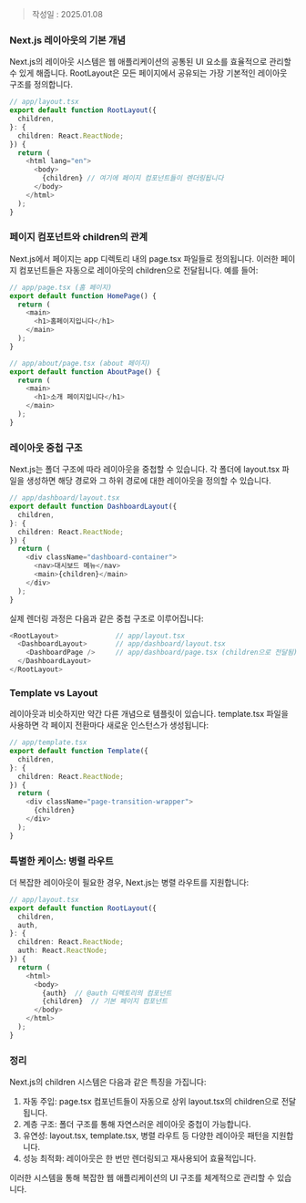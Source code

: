 >작성일 : 2025.01.08
### Next.js 레이아웃의 기본 개념

Next.js의 레이아웃 시스템은 웹 애플리케이션의 공통된 UI 요소를 효율적으로 관리할 수 있게 해줍니다. RootLayout은 모든 페이지에서 공유되는 가장 기본적인 레이아웃 구조를 정의합니다.

```typescript
// app/layout.tsx
export default function RootLayout({
  children,
}: {
  children: React.ReactNode;
}) {
  return (
    <html lang="en">
      <body>
        {children} // 여기에 페이지 컴포넌트들이 렌더링됩니다
      </body>
    </html>
  );
}
```

### 페이지 컴포넌트와 children의 관계

Next.js에서 페이지는 app 디렉토리 내의 page.tsx 파일들로 정의됩니다. 이러한 페이지 컴포넌트들은 자동으로 레이아웃의 children으로 전달됩니다. 예를 들어:

```typescript
// app/page.tsx (홈 페이지)
export default function HomePage() {
  return (
    <main>
      <h1>홈페이지입니다</h1>
    </main>
  );
}

// app/about/page.tsx (about 페이지)
export default function AboutPage() {
  return (
    <main>
      <h1>소개 페이지입니다</h1>
    </main>
  );
}
```

### 레이아웃 중첩 구조

Next.js는 폴더 구조에 따라 레이아웃을 중첩할 수 있습니다. 각 폴더에 layout.tsx 파일을 생성하면 해당 경로와 그 하위 경로에 대한 레이아웃을 정의할 수 있습니다.

```typescript
// app/dashboard/layout.tsx
export default function DashboardLayout({
  children,
}: {
  children: React.ReactNode;
}) {
  return (
    <div className="dashboard-container">
      <nav>대시보드 메뉴</nav>
      <main>{children}</main>
    </div>
  );
}
```

실제 렌더링 과정은 다음과 같은 중첩 구조로 이루어집니다:

```typescript
<RootLayout>              // app/layout.tsx
  <DashboardLayout>       // app/dashboard/layout.tsx
    <DashboardPage />     // app/dashboard/page.tsx (children으로 전달됨)
  </DashboardLayout>
</RootLayout>
```

### Template vs Layout

레이아웃과 비슷하지만 약간 다른 개념으로 템플릿이 있습니다. template.tsx 파일을 사용하면 각 페이지 전환마다 새로운 인스턴스가 생성됩니다:

```typescript
// app/template.tsx
export default function Template({
  children,
}: {
  children: React.ReactNode;
}) {
  return (
    <div className="page-transition-wrapper">
      {children}
    </div>
  );
}
```

### 특별한 케이스: 병렬 라우트

더 복잡한 레이아웃이 필요한 경우, Next.js는 병렬 라우트를 지원합니다:

```typescript
// app/layout.tsx
export default function RootLayout({
  children,
  auth,
}: {
  children: React.ReactNode;
  auth: React.ReactNode;
}) {
  return (
    <html>
      <body>
        {auth}  // @auth 디렉토리의 컴포넌트
        {children}  // 기본 페이지 컴포넌트
      </body>
    </html>
  );
}
```

### 정리

Next.js의 children 시스템은 다음과 같은 특징을 가집니다:

1. 자동 주입: page.tsx 컴포넌트들이 자동으로 상위 layout.tsx의 children으로 전달됩니다.
2. 계층 구조: 폴더 구조를 통해 자연스러운 레이아웃 중첩이 가능합니다.
3. 유연성: layout.tsx, template.tsx, 병렬 라우트 등 다양한 레이아웃 패턴을 지원합니다.
4. 성능 최적화: 레이아웃은 한 번만 렌더링되고 재사용되어 효율적입니다.

이러한 시스템을 통해 복잡한 웹 애플리케이션의 UI 구조를 체계적으로 관리할 수 있습니다.